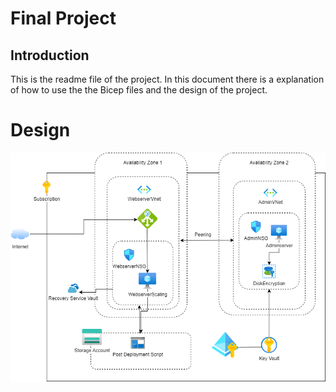 # Final Project 

## Introduction
This is the readme file of the project. In this document there is a explanation of how to use the the Bicep files and the design of the project. 

# Design

![alt text](FinalProject.png)

